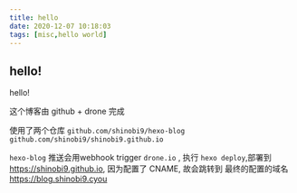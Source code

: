 ```yaml
---
title: hello
date: 2020-12-07 10:18:03
tags: [misc,hello world]
---
```


## hello!

hello!
<!-- more -->
这个博客由 github + drone 完成

使用了两个仓库
`github.com/shinobi9/hexo-blog`  `github.com/shinobi9/shinobi9.github.io`

`hexo-blog` 推送会用webhook trigger `drone.io` , 执行 `hexo deploy`,部署到 <https://shinobi9.github.io>, 因为配置了 CNAME, 故会跳转到 最终的配置的域名 <https://blog.shinobi9.cyou>